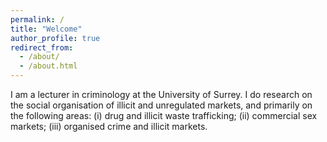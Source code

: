 ```yaml
---
permalink: /
title: "Welcome"
author_profile: true
redirect_from: 
  - /about/
  - /about.html
---
```


I am a lecturer in criminology at the University of Surrey. I do research on the social organisation of illicit and unregulated markets, and primarily on the following areas: (i) drug and illicit waste trafficking; (ii) commercial sex markets; (iii) organised crime and illicit markets.



















